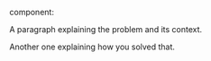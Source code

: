 component: <summary>

A paragraph explaining the problem and its context.

Another one explaining how you solved that.

   <link to the issue>
